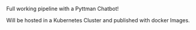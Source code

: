 Full working pipeline with a Pyttman Chatbot!


Will be hosted in a Kubernetes Cluster and published with 
docker Images.